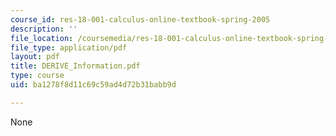 ```yaml
---
course_id: res-18-001-calculus-online-textbook-spring-2005
description: ''
file_location: /coursemedia/res-18-001-calculus-online-textbook-spring-2005/ba1278f8d11c69c59ad4d72b31babb9d_DERIVE_Information.pdf
file_type: application/pdf
layout: pdf
title: DERIVE_Information.pdf
type: course
uid: ba1278f8d11c69c59ad4d72b31babb9d

---
```

None